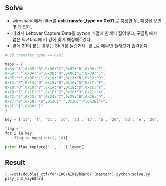 ## Solve
- wireshark 에서 filter를 **usb.transfer_type == 0x01** 로 지정한 뒤, 패킷을 보면 몇 개 없다.
- 따라서 Leftover Capture Data를 python 배열에 한개씩 집어넣고, 구글링해서 얻은 딕셔너리에 키 값에 맞게 매칭해주었다.
- 앞에 20이 붙는 경우는 Shift를 눌린거라 -를 _로 해주면 플래그가 출력된다.

```python
#usb.transfer_type == 0x01

maps = {
0x04:"A",0x05:"B",0x06:"C",0x07:"D",0x08:"E",
0x09:"F",0x0A:"G",0x0B:"H",0x0C:"I",0x0D:"J",
0x0E:"K",0x0F:"L",0x10:"M",0x11:"N",0x12:"O",
0x13:"P",0x14:"Q",0x15:"R",0x16:"S",0x17:"T",
0x18:"U",0x19:"V",0x1A:"W",0x1B:"X",0x1C:"Y",
0x1D:"Z",0x1E:"1",0x1F:"2",0x20:"3",0x21:"4",
0x22:"5",0x23:"6",0x24:"7",0x25:"8",0x26:"9",
0x27:"0",0x28:"\n",0x2C:" ",0x2D:"-",0x2E:"=",
0x2F:"[",0x30:"]"
}

key = ['13', 'f', '21', '1c', '2d', '17', 'b', '20', '2d', 'e', '20', '1c', '5', '27', '4', '15', '7', '2c', '2c', '2c']

flag = ''
for i in key:
    flag += maps[int(i, 16)]

print flag.replace('-', '_').lower()
```

## Result

```
 ~/ctf/doubles_ctf/for-100-AIkeyboard/ [master*] python solve.py
pl4y_th3_k3yb0ard
```
